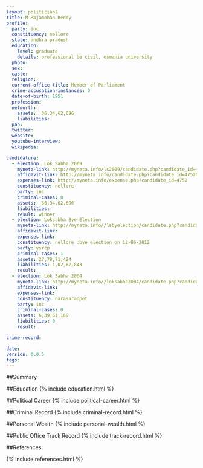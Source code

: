 ```yaml
---
layout: politician2
title: M Rajamohan Reddy
profile: 
  party: inc
  constituency: nellore
  state: andhra pradesh
  education: 
    level: graduate
    details: professional be civil, osmania university
  photo: 
  sex: 
  caste: 
  religion: 
  current-office-title: Member of Parliament
  crime-accusation-instances: 0
  date-of-birth: 1951
  profession: 
  networth: 
    assets:  36,34,62,696
    liabilities: 
  pan: 
  twitter: 
  website: 
  youtube-interview: 
  wikipedia: 

candidature: 
  - election: Lok Sabha 2009
    myneta-link: http://myneta.info/ls2009/candidate.php?candidate_id=4752
    affidavit-link: http://myneta.info/candidate.php?candidate_id=4752&scan=original
    expenses-link: http://myneta.info/expense.php?candidate_id=4752
    constituency: nellore 
    party: inc
    criminal-cases: 0
    assets:  36,34,62,696
    liabilities: 
    result: winner 
  - election: Loksabha Bye Election
    myneta-link: http://myneta.info//lsbyelection/candidate.php?candidate_id=55
    affidavit-link: 
    expenses-link: 
    constituency: nellore :bye election on 12-06-2012 
    party: ysrcp
    criminal-cases: 1
    assets: 27,78,71,424
    liabilities: 1,02,67,843
    result:  
  - election: Lok Sabha 2004
    myneta-link: http://myneta.info//loksabha2004/candidate.php?candidate_id=177
    affidavit-link: 
    expenses-link: 
    constituency: narasaraopet 
    party: inc
    criminal-cases: 0
    assets: 6,39,61,169
    liabilities: 0
    result:  

crime-record: 

date: 
version: 0.0.5
tags: 
---
```

##Summary


##Education
{% include education.html %}


##Political Career
{% include political-career.html %}


##Criminal Record
{% include criminal-record.html %}


##Personal Wealth
{% include personal-wealth.html %}


##Public Office Track Record
{% include track-record.html %}


##References


{% include references.html %}